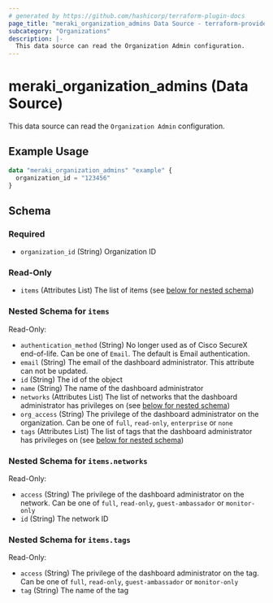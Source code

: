 ```yaml
---
# generated by https://github.com/hashicorp/terraform-plugin-docs
page_title: "meraki_organization_admins Data Source - terraform-provider-meraki"
subcategory: "Organizations"
description: |-
  This data source can read the Organization Admin configuration.
---
```


# meraki_organization_admins (Data Source)

This data source can read the `Organization Admin` configuration.

## Example Usage

```terraform
data "meraki_organization_admins" "example" {
  organization_id = "123456"
}
```

<!-- schema generated by tfplugindocs -->
## Schema

### Required

- `organization_id` (String) Organization ID

### Read-Only

- `items` (Attributes List) The list of items (see [below for nested schema](#nestedatt--items))

<a id="nestedatt--items"></a>
### Nested Schema for `items`

Read-Only:

- `authentication_method` (String) No longer used as of Cisco SecureX end-of-life. Can be one of `Email`. The default is Email authentication.
- `email` (String) The email of the dashboard administrator. This attribute can not be updated.
- `id` (String) The id of the object
- `name` (String) The name of the dashboard administrator
- `networks` (Attributes List) The list of networks that the dashboard administrator has privileges on (see [below for nested schema](#nestedatt--items--networks))
- `org_access` (String) The privilege of the dashboard administrator on the organization. Can be one of `full`, `read-only`, `enterprise` or `none`
- `tags` (Attributes List) The list of tags that the dashboard administrator has privileges on (see [below for nested schema](#nestedatt--items--tags))

<a id="nestedatt--items--networks"></a>
### Nested Schema for `items.networks`

Read-Only:

- `access` (String) The privilege of the dashboard administrator on the network. Can be one of `full`, `read-only`, `guest-ambassador` or `monitor-only`
- `id` (String) The network ID


<a id="nestedatt--items--tags"></a>
### Nested Schema for `items.tags`

Read-Only:

- `access` (String) The privilege of the dashboard administrator on the tag. Can be one of `full`, `read-only`, `guest-ambassador` or `monitor-only`
- `tag` (String) The name of the tag
